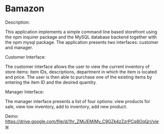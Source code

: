 # Bamazon

Description:

This application implements a simple command line based storefront using the npm inquirer package and the MySQL database backend together with the npm mysql package. 
The application presents two interfaces: customer and manager.

Customer Interface:

The customer interface allows the user to view the current inventory of store items: item IDs, descriptions, department in which the item is located and price. 
The user is then able to purchase one of the existing items by entering the item ID and the desired quantity. 

Manager Interface:

The manager interface presents a list of four options: view products for sale, view low inventory, add to inventory, add new product.

Demo:
https://drive.google.com/file/d/1hr_ZMiJEMiMv_C9GZk4zZzrPCq8OqQri/view
